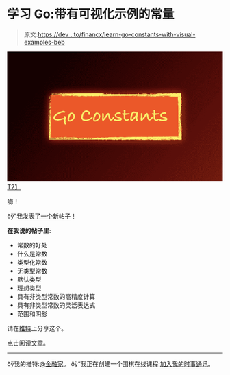 # 学习 Go:带有可视化示例的常量

> 原文:[https://dev . to/financx/learn-go-constants-with-visual-examples-beb](https://dev.to/inancx/learn-go-constants-with-visual-examples-beb)

[![](img/4f69439343c514cdab926348cd029c56.png)T2】](https://blog.learngoprogramming.com/learn-golang-typed-untyped-constants-70b4df443b61)

嗨！

ðÿ"[我发表了一个新帖子](https://blog.learngoprogramming.com/learn-golang-typed-untyped-constants-70b4df443b61)！

**在我说的帖子里:**

*   常数的好处
*   什么是常数
*   类型化常数
*   无类型常数
*   默认类型
*   理想类型
*   具有非类型常数的高精度计算
*   具有非类型常数的灵活表达式
*   范围和阴影

请在[推特](http://tinyurl.com/yd5uxrem)上分享这个。

[点击阅读文章](https://blog.learngoprogramming.com/learn-golang-typed-untyped-constants-70b4df443b61)。

* * *

ðÿ我的推特:[@金融家](https://twitter.com/inancgumus)。
ðÿ“我正在创建一个围棋在线课程:[加入我的时事通讯](http://eepurl.com/c4DMNX)。